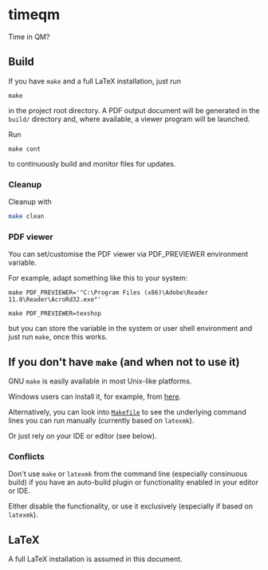 # timeqm
Time in QM?

## Build
If you have `make` and a full LaTeX installation, just run
```
make
```
in the project root directory.
A PDF output document will be generated in the `build/` directory
and,
where available,
a viewer program will be launched.

Run
```
make cont
```
to continuously build and monitor files for updates.

### Cleanup
Cleanup with
```bash
make clean
```

### PDF viewer

You can set/customise the PDF viewer via PDF_PREVIEWER environment variable.

For example, adapt something like this to your system:

```
make PDF_PREVIEWER='"C:\Program Files (x86)\Adobe\Reader 11.0\Reader\AcroRd32.exe"'

make PDF_PREVIEWER=texshop
```

but you can store the variable in the system or user shell environment and just run `make`,
once this works.


## If you don't have `make` (and when not to use it)
GNU `make` is easily available in most Unix-like platforms.

Windows users can install it, for example, from
[here](http://gnuwin32.sourceforge.net/packages/make.htm).

Alternatively, you can look into [`Makefile`](Makefile)
to see the underlying command lines you can run manually
(currently based on `latexmk`).

Or just rely on your IDE or editor (see below).

### Conflicts

Don't use `make` or `latexmk` from the command line
(especially consinuous build)
if you have an auto-build plugin or functionality
enabled in your editor or IDE.

Either disable the functionality, or use it exclusively (especially if based on `latexmk`).

## LaTeX
A full LaTeX installation is assumed in this document.
